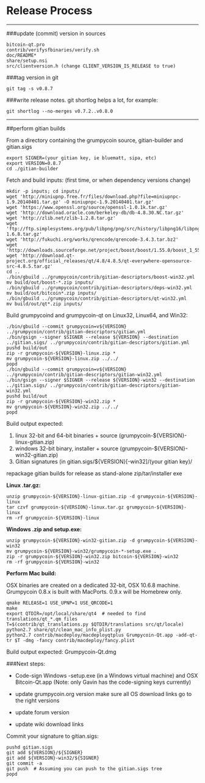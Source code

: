 Release Process
====================

* * *

###update (commit) version in sources


	bitcoin-qt.pro
	contrib/verifysfbinaries/verify.sh
	doc/README*
	share/setup.nsi
	src/clientversion.h (change CLIENT_VERSION_IS_RELEASE to true)

###tag version in git

	git tag -s v0.8.7

###write release notes. git shortlog helps a lot, for example:

	git shortlog --no-merges v0.7.2..v0.8.0

* * *

##perform gitian builds

 From a directory containing the grumpycoin source, gitian-builder and gitian.sigs
  
	export SIGNER=(your gitian key, ie bluematt, sipa, etc)
	export VERSION=0.8.7
	cd ./gitian-builder

 Fetch and build inputs: (first time, or when dependency versions change)

	mkdir -p inputs; cd inputs/
	wget 'http://miniupnp.free.fr/files/download.php?file=miniupnpc-1.9.20140401.tar.gz' -O miniupnpc-1.9.20140401.tar.gz'
	wget 'https://www.openssl.org/source/openssl-1.0.1k.tar.gz'
	wget 'http://download.oracle.com/berkeley-db/db-4.8.30.NC.tar.gz'
	wget 'http://zlib.net/zlib-1.2.8.tar.gz'
	wget 'ftp://ftp.simplesystems.org/pub/libpng/png/src/history/libpng16/libpng-1.6.8.tar.gz'
	wget 'http://fukuchi.org/works/qrencode/qrencode-3.4.3.tar.bz2'
	wget 'http://downloads.sourceforge.net/project/boost/boost/1.55.0/boost_1_55_0.tar.bz2'
	wget 'http://download.qt-project.org/official_releases/qt/4.8/4.8.5/qt-everywhere-opensource-src-4.8.5.tar.gz'
	cd ..
	./bin/gbuild ../grumpycoin/contrib/gitian-descriptors/boost-win32.yml
	mv build/out/boost-*.zip inputs/
	./bin/gbuild ../grumpycoin/contrib/gitian-descriptors/deps-win32.yml
	mv build/out/bitcoin*.zip inputs/
	./bin/gbuild ../grumpycoin/contrib/gitian-descriptors/qt-win32.yml
	mv build/out/qt*.zip inputs/

 Build grumpycoind and grumpycoin-qt on Linux32, Linux64, and Win32:
  
	./bin/gbuild --commit grumpycoin=v${VERSION} ../grumpycoin/contrib/gitian-descriptors/gitian.yml
	./bin/gsign --signer $SIGNER --release ${VERSION} --destination ../gitian.sigs/ ../grumpycoin/contrib/gitian-descriptors/gitian.yml
	pushd build/out
	zip -r grumpycoin-${VERSION}-linux.zip *
	mv grumpycoin-${VERSION}-linux.zip ../../
	popd
	./bin/gbuild --commit grumpycoin=v${VERSION} ../grumpycoin/contrib/gitian-descriptors/gitian-win32.yml
	./bin/gsign --signer $SIGNER --release ${VERSION}-win32 --destination ../gitian.sigs/ ../grumpycoin/contrib/gitian-descriptors/gitian-win32.yml
	pushd build/out
	zip -r grumpycoin-${VERSION}-win32.zip *
	mv grumpycoin-${VERSION}-win32.zip ../../
	popd

  Build output expected:

  1. linux 32-bit and 64-bit binaries + source (grumpycoin-${VERSION}-linux-gitian.zip)
  2. windows 32-bit binary, installer + source (grumpycoin-${VERSION}-win32-gitian.zip)
  3. Gitian signatures (in gitian.sigs/${VERSION}[-win32]/(your gitian key)/

repackage gitian builds for release as stand-alone zip/tar/installer exe

**Linux .tar.gz:**

	unzip grumpycoin-${VERSION}-linux-gitian.zip -d grumpycoin-${VERSION}-linux
	tar czvf grumpycoin-${VERSION}-linux.tar.gz grumpycoin-${VERSION}-linux
	rm -rf grumpycoin-${VERSION}-linux

**Windows .zip and setup.exe:**

	unzip grumpycoin-${VERSION}-win32-gitian.zip -d grumpycoin-${VERSION}-win32
	mv grumpycoin-${VERSION}-win32/grumpycoin-*-setup.exe .
	zip -r grumpycoin-${VERSION}-win32.zip bitcoin-${VERSION}-win32
	rm -rf grumpycoin-${VERSION}-win32

**Perform Mac build:**

  OSX binaries are created on a dedicated 32-bit, OSX 10.6.8 machine.
  Grumpycoin 0.8.x is built with MacPorts.  0.9.x will be Homebrew only.

	qmake RELEASE=1 USE_UPNP=1 USE_QRCODE=1
	make
	export QTDIR=/opt/local/share/qt4  # needed to find translations/qt_*.qm files
	T=$(contrib/qt_translations.py $QTDIR/translations src/qt/locale)
	python2.7 share/qt/clean_mac_info_plist.py
	python2.7 contrib/macdeploy/macdeployqtplus Grumpycoin-Qt.app -add-qt-tr $T -dmg -fancy contrib/macdeploy/fancy.plist

 Build output expected: Grumpycoin-Qt.dmg

###Next steps:

* Code-sign Windows -setup.exe (in a Windows virtual machine) and
  OSX Bitcoin-Qt.app (Note: only Gavin has the code-signing keys currently)

* update grumpycoin.org version
  make sure all OS download links go to the right versions

* update forum version

* update wiki download links

Commit your signature to gitian.sigs:

	pushd gitian.sigs
	git add ${VERSION}/${SIGNER}
	git add ${VERSION}-win32/${SIGNER}
	git commit -a
	git push  # Assuming you can push to the gitian.sigs tree
	popd

